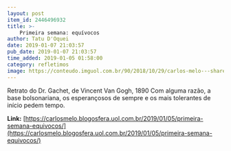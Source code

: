 ```yaml
---
layout: post
item_id: 2446496932
title: >-
    Primeira semana: equívocos
author: Tatu D'Oquei
date: 2019-01-07 21:03:57
pub_date: 2019-01-07 21:03:57
time_added: 2019-01-05 01:58:00
category: refletimos
image: https://conteudo.imguol.com.br/90/2018/10/29/carlos-melo---share-1540813773936_956x500.png
---
```


Retrato do Dr. Gachet, de Vincent Van Gogh, 1890 Com alguma razão, a base bolsonariana, os esperançosos de sempre e os mais tolerantes de início pedem tempo.

**Link:** [https://carlosmelo.blogosfera.uol.com.br/2019/01/05/primeira-semana-equivocos/](https://carlosmelo.blogosfera.uol.com.br/2019/01/05/primeira-semana-equivocos/)


